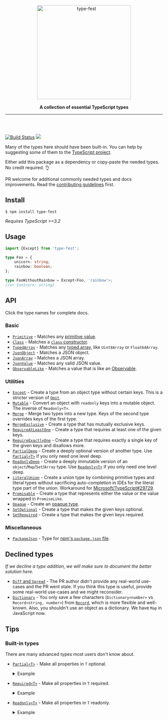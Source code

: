 <div align="center">
	<br>
	<br>
	<img src="media/logo.svg" alt="type-fest" height="300">
	<br>
	<br>
	<b>A collection of essential TypeScript types</b>
	<br>
	<hr>
</div>
<br>
<br>

[![Build Status](https://travis-ci.com/sindresorhus/type-fest.svg?branch=master)](https://travis-ci.com/sindresorhus/type-fest)
[![](https://img.shields.io/badge/unicorn-approved-ff69b4.svg)](https://www.youtube.com/watch?v=9auOCbH5Ns4)
<!-- Commented out until they actually show anything
[![npm dependents](https://badgen.net/npm/dependents/type-fest)](https://www.npmjs.com/package/type-fest?activeTab=dependents) [![npm downloads](https://badgen.net/npm/dt/type-fest)](https://www.npmjs.com/package/type-fest)
-->

Many of the types here should have been built-in. You can help by suggesting some of them to the [TypeScript project](https://github.com/Microsoft/TypeScript/blob/master/CONTRIBUTING.md).

Either add this package as a dependency or copy-paste the needed types. No credit required. 👌

PR welcome for additional commonly needed types and docs improvements. Read the [contributing guidelines](.github/contributing.md) first.


## Install

```
$ npm install type-fest
```

*Requires TypeScript >=3.2*


## Usage

```ts
import {Except} from 'type-fest';

type Foo = {
	unicorn: string;
	rainbow: boolean;
};

type FooWithoutRainbow = Except<Foo, 'rainbow'>;
//=> {unicorn: string}
```


## API

Click the type names for complete docs.

### Basic

- [`Primitive`](source/basic.d.ts) - Matches any [primitive value](https://developer.mozilla.org/en-US/docs/Glossary/Primitive).
- [`Class`](source/basic.d.ts) - Matches a [`class` constructor](https://developer.mozilla.org/en-US/docs/Web/JavaScript/Reference/Classes).
- [`TypedArray`](source/basic.d.ts) - Matches any [typed array](https://developer.mozilla.org/en-US/docs/Web/JavaScript/Reference/Global_Objects/TypedArray), like `Uint8Array` or `Float64Array`.
- [`JsonObject`](source/basic.d.ts) - Matches a JSON object.
- [`JsonArray`](source/basic.d.ts) - Matches a JSON array.
- [`JsonValue`](source/basic.d.ts) - Matches any valid JSON value.
- [`ObservableLike`](source/basic.d.ts) - Matches a value that is like an [Observable](https://github.com/tc39/proposal-observable).

### Utilities

- [`Except`](source/except.d.ts) - Create a type from an object type without certain keys. This is a stricter version of [`Omit`](https://www.typescriptlang.org/docs/handbook/release-notes/typescript-3-5.html#the-omit-helper-type).
- [`Mutable`](source/mutable.d.ts) - Convert an object with `readonly` keys into a mutable object. The inverse of `Readonly<T>`.
- [`Merge`](source/merge.d.ts) - Merge two types into a new type. Keys of the second type overrides keys of the first type.
- [`MergeExclusive`](source/merge-exclusive.d.ts) - Create a type that has mutually exclusive keys.
- [`RequireAtLeastOne`](source/require-at-least-one.d.ts) - Create a type that requires at least one of the given keys.
- [`RequireExactlyOne`](source/require-one.d.ts) - Create a type that requires exactly a single key of the given keys and disallows more.
- [`PartialDeep`](source/partial-deep.d.ts) - Create a deeply optional version of another type. Use [`Partial<T>`](https://github.com/Microsoft/TypeScript/blob/2961bc3fc0ea1117d4e53bc8e97fa76119bc33e3/src/lib/es5.d.ts#L1401-L1406) if you only need one level deep.
- [`ReadonlyDeep`](source/readonly-deep.d.ts) - Create a deeply immutable version of an `object`/`Map`/`Set`/`Array` type. Use [`Readonly<T>`](https://github.com/Microsoft/TypeScript/blob/2961bc3fc0ea1117d4e53bc8e97fa76119bc33e3/src/lib/es5.d.ts#L1415-L1420) if you only need one level deep.
- [`LiteralUnion`](source/literal-union.d.ts) - Create a union type by combining primitive types and literal types without sacrificing auto-completion in IDEs for the literal type part of the union. Workaround for [Microsoft/TypeScript#29729](https://github.com/Microsoft/TypeScript/issues/29729).
- [`Promisable`](source/promisable.d.ts) - Create a type that represents either the value or the value wrapped in `PromiseLike`.
- [`Opaque`](source/opaque.d.ts) - Create an [opaque type](https://codemix.com/opaque-types-in-javascript/).
- [`SetOptional`](source/set-optional.d.ts) - Create a type that makes the given keys optional.
- [`SetRequired`](source/set-required.d.ts) - Create a type that makes the given keys required.

### Miscellaneous

- [`PackageJson`](source/package-json.d.ts) - Type for [npm's `package.json` file](https://docs.npmjs.com/creating-a-package-json-file).


## Declined types

*If we decline a type addition, we will make sure to document the better solution here.*

- [`Diff` and `Spread`](https://github.com/sindresorhus/type-fest/pull/7) - The PR author didn't provide any real-world use-cases and the PR went stale. If you think this type is useful, provide some real-world use-cases and we might reconsider.
- [`Dictionary`](https://github.com/sindresorhus/type-fest/issues/33) - You only save a few characters (`Dictionary<number>` vs `Record<string, number>`) from [`Record`](https://github.com/Microsoft/TypeScript/blob/2961bc3fc0ea1117d4e53bc8e97fa76119bc33e3/src/lib/es5.d.ts#L1429-L1434), which is more flexible and well-known. Also, you shouldn't use an object as a dictionary. We have `Map` in JavaScript now.


## Tips

### Built-in types

There are many advanced types most users don't know about.

- [`Partial<T>`](https://github.com/Microsoft/TypeScript/blob/2961bc3fc0ea1117d4e53bc8e97fa76119bc33e3/src/lib/es5.d.ts#L1401-L1406) - Make all properties in `T` optional.
	<details>
	<summary>
			Example
	</summary>

	[Playground](https://typescript-play.js.org/?target=6#code/KYOwrgtgBAMg9gcxsAbsANlA3gKClAeQDMiAaPKAEWACMwFz8BRAJxbhcagDEBDAF17ocAXxw4AliH7AWRXgGNgUAHJwAJsADCcEEQkJsFXgAcTK3hGAAuKAGd+LKQgDcFEx363wEGrLf46IjIaOi28EioGG5iOArovHZ2qhrAAIJmAEJgEuiaLEb4Jk4oAsoKuvoIYCwCErq2apo6egZQALyF+FCm5pY2UABETelmg1xFnrYAzAAM8xNQQZGh4cFR6AB0xEQUIm4UFa0IABRHVbYACrws-BJCADwjLVUAfACUXfhEHFBnug4oABrYAATygcCIhBoACtgAp+JsQaC7P9ju9Prhut0joCwCZ1GUAGpCMDKTrnAwAbWRPWSyMhKWalQMAF0Dtj8BIoSd8YSZCT0GSOu1OmAQJp9CBgOpPkc7uBgBzOfwABYSOybSnVWp3XQ0sF04FgxnPFkIVkdKB84mkpUUfCxbEsYD8GogKBqjUBKBiWIAen9UGut3u6CeqReBlePXQQQA7skwMl+HAoMU4CgJJoISB0ODeOmbvwIVC1cAcIGmdpzVApDI5IpgJscNL49WMiZsrl8id3lrzScsD0zBYrLZBgAVOCUOCdwa+95uIA)

	```ts
	interface NodeConfig {
			appName: string;
			port: number;
	}

	class NodeAppBuilder {
			private configuration: NodeConfig = {
					appName: 'NodeApp',
					port: 3000
			};

			config(config: Partial<NodeConfig>) {
					type NodeConfigKey = keyof NodeConfig;

					for (const key of Object.keys(config) as NodeConfigKey[]) {
							const updateValue = config[key];

							if (updateValue === undefined) {
									continue;
							}

							this.configuration[key] = updateValue;
					}

					return this;
			}
	}

	// `Partial<NodeConfig>`` allows us to provide only a part of the
	// NodeConfig interface.
	new NodeAppBuilder().config({appName: 'ToDoApp'});
	```
	</details>

- [`Required<T>`](https://github.com/Microsoft/TypeScript/blob/2961bc3fc0ea1117d4e53bc8e97fa76119bc33e3/src/lib/es5.d.ts#L1408-L1413) - Make all properties in `T` required.
	<details>
	<summary>
			Example
	</summary>

	[Playground](https://typescript-play.js.org/?target=6#code/AQ4SwOwFwUwJwGYEMDGNgGED21VQGJZwC2wA3gFCjXAzFJgA2A-AFzADOUckA5gNxUaIYjA4ckvGG07c+g6gF8KQkAgCuEFFDA5O6gEbEwUbLm2ESwABQIixACJIoSdgCUYAR3Vg4MACYAPGYuFvYAfACU5Ko0APRxwADKMBD+wFAAFuh2Vv7OSBlYGdmc8ABu8LHKsRyGxqY4oQT21pTCIHQMjOwA5DAAHgACxAAOjDAAdChYxL0ANLHUouKSMH0AEmAAhJhY6ozpAJ77GTCMjMCiV0ToSAb7UJPPC9WRgrEJwAAqR6MwSRQPFGUFocDgRHYxnEfGAowh-zgUCOwF6KwkUl6tXqJhCeEsxDaS1AXSYfUGI3GUxmc0WSneQA)

	```ts
	interface ContactForm {
			email?: string;
			message?: string;
	}

	function submitContactForm(formData: Required<ContactForm>) {
			// Send the form data to the server.
	}

	submitContactForm({
			email: 'ex@mple.com',
			message: 'Hi! Could you tell me more about…',
	});

	// TypeScript error: missing property 'message'
	submitContactForm({
			email: 'ex@mple.com',
	});
	```
	</details>

- [`Readonly<T>`](https://github.com/Microsoft/TypeScript/blob/2961bc3fc0ea1117d4e53bc8e97fa76119bc33e3/src/lib/es5.d.ts#L1415-L1420) - Make all properties in `T` readonly.
	<details>
	<summary>
			Example
	</summary>

	[Playground](https://typescript-play.js.org/?target=6#code/AQ4UwOwVwW2AZA9gc3mAbmANsA3gKFCOAHkAzMgGkOJABEwAjKZa2kAUQCcvEu32AMQCGAF2FYBIAL4BufDRABLCKLBcywgMZgEKZOoDCiCGSXI8i4hGEwwALmABnUVxXJ57YFgzZHSVF8sT1BpBSItLGEnJz1kAy5LLy0TM2RHACUwYQATEywATwAeAITjU3MAPnkrCJMXLigtUT4AClxgG